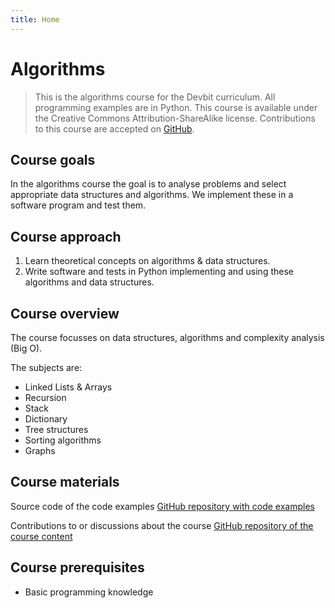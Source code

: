 ```yaml
---
title: Home
---
```


# Algorithms

> This is the algorithms course for the Devbit curriculum. All programming examples are in Python. This course is available under the Creative Commons Attribution-ShareAlike license. Contributions to this course are accepted on [GitHub](https://github.com/pcordemans/devbit-algorithms).

## Course goals

In the algorithms course the goal is to analyse problems and select appropriate data structures and algorithms. We implement these in a software program and test them.

## Course approach

1. Learn theoretical concepts on algorithms & data structures.
2. Write software and tests in Python implementing and using these algorithms and data structures.

## Course overview

The course focusses on data structures, algorithms and complexity analysis (Big O).

The subjects are:

* Linked Lists & Arrays
* Recursion
* Stack
* Dictionary
* Tree structures
* Sorting algorithms
* Graphs

## Course materials

Source code of the code examples 
[GitHub repository with code examples](https://github.com/pcordemans/algorithms_examples)

Contributions to or discussions about the course 
[GitHub repository of the course content](https://github.com/pcordemans/devbit-algorithms)

## Course prerequisites

* Basic programming knowledge
